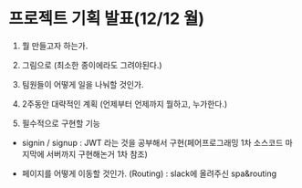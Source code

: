 # 프로젝트 기획 발표(12/12 월)

1. 뭘 만들고자 하는가.

2. 그림으로 (최소한 종이에라도 그려야된다.)

3. 팀원들이 어떻게 일을 나눠할 것인가.

4. 2주동안 대략적인 계획 (언제부터 언제까지 뭘하고, 누가한다.)

5. 필수적으로 구현할 기능

- signin / signup : JWT 라는 것을 공부해서 구현(페어프로그래밍 1차 소스코드 마지막에 서버까지 구현해논거 1차 참조)

- 페이지를 어떻게 이동할 것인가. (Routing) : slack에 올려주신 spa&routing
